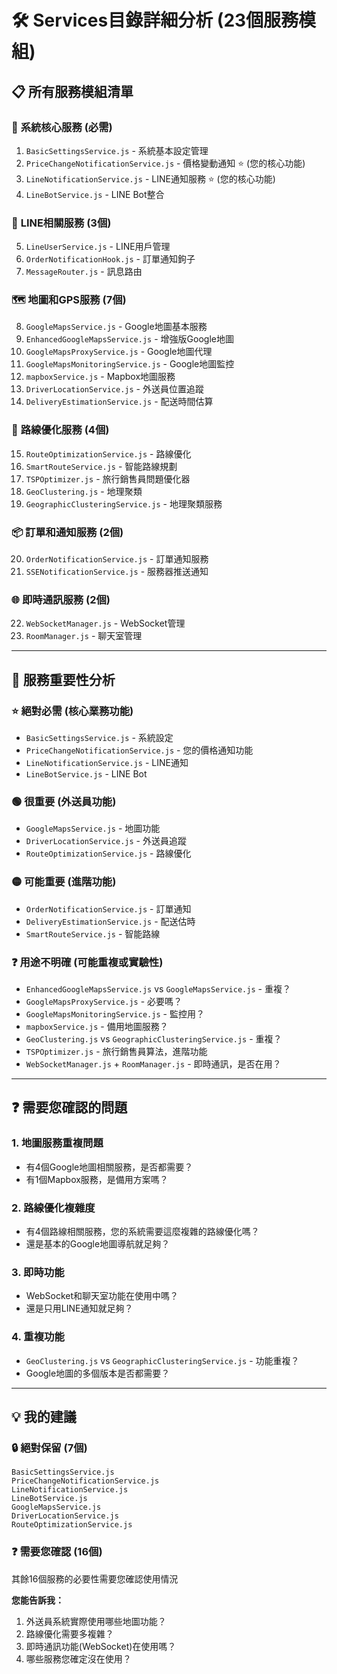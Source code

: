 # 🛠️ Services目錄詳細分析 (23個服務模組)

## 📋 **所有服務模組清單**

### 🔧 **系統核心服務** (必需)
1. `BasicSettingsService.js` - 系統基本設定管理
2. `PriceChangeNotificationService.js` - 價格變動通知 ⭐ (您的核心功能)
3. `LineNotificationService.js` - LINE通知服務 ⭐ (您的核心功能)
4. `LineBotService.js` - LINE Bot整合

### 📱 **LINE相關服務** (3個)
5. `LineUserService.js` - LINE用戶管理
6. `OrderNotificationHook.js` - 訂單通知鉤子
7. `MessageRouter.js` - 訊息路由

### 🗺️ **地圖和GPS服務** (7個)
8. `GoogleMapsService.js` - Google地圖基本服務
9. `EnhancedGoogleMapsService.js` - 增強版Google地圖
10. `GoogleMapsProxyService.js` - Google地圖代理
11. `GoogleMapsMonitoringService.js` - Google地圖監控
12. `mapboxService.js` - Mapbox地圖服務
13. `DriverLocationService.js` - 外送員位置追蹤
14. `DeliveryEstimationService.js` - 配送時間估算

### 🚚 **路線優化服務** (4個)
15. `RouteOptimizationService.js` - 路線優化
16. `SmartRouteService.js` - 智能路線規劃
17. `TSPOptimizer.js` - 旅行銷售員問題優化器
18. `GeoClustering.js` - 地理聚類
19. `GeographicClusteringService.js` - 地理聚類服務

### 📦 **訂單和通知服務** (2個)
20. `OrderNotificationService.js` - 訂單通知服務
21. `SSENotificationService.js` - 服務器推送通知

### 🌐 **即時通訊服務** (2個)
22. `WebSocketManager.js` - WebSocket管理
23. `RoomManager.js` - 聊天室管理

---

## 🎯 **服務重要性分析**

### ⭐ **絕對必需** (核心業務功能)
- `BasicSettingsService.js` - 系統設定
- `PriceChangeNotificationService.js` - 您的價格通知功能
- `LineNotificationService.js` - LINE通知
- `LineBotService.js` - LINE Bot

### 🟢 **很重要** (外送員功能)
- `GoogleMapsService.js` - 地圖功能
- `DriverLocationService.js` - 外送員追蹤
- `RouteOptimizationService.js` - 路線優化

### 🟡 **可能重要** (進階功能)
- `OrderNotificationService.js` - 訂單通知
- `DeliveryEstimationService.js` - 配送估時
- `SmartRouteService.js` - 智能路線

### ❓ **用途不明確** (可能重複或實驗性)
- `EnhancedGoogleMapsService.js` vs `GoogleMapsService.js` - 重複？
- `GoogleMapsProxyService.js` - 必要嗎？
- `GoogleMapsMonitoringService.js` - 監控用？
- `mapboxService.js` - 備用地圖服務？
- `GeoClustering.js` vs `GeographicClusteringService.js` - 重複？
- `TSPOptimizer.js` - 旅行銷售員算法，進階功能
- `WebSocketManager.js` + `RoomManager.js` - 即時通訊，是否在用？

---

## ❓ **需要您確認的問題**

### 1. **地圖服務重複問題**
- 有4個Google地圖相關服務，是否都需要？
- 有1個Mapbox服務，是備用方案嗎？

### 2. **路線優化複雜度**
- 有4個路線相關服務，您的系統需要這麼複雜的路線優化嗎？
- 還是基本的Google地圖導航就足夠？

### 3. **即時功能**
- WebSocket和聊天室功能在使用中嗎？
- 還是只用LINE通知就足夠？

### 4. **重複功能**
- `GeoClustering.js` vs `GeographicClusteringService.js` - 功能重複？
- Google地圖的多個版本是否都需要？

---

## 💡 **我的建議**

### 🔒 **絕對保留** (7個)
```
BasicSettingsService.js
PriceChangeNotificationService.js  
LineNotificationService.js
LineBotService.js
GoogleMapsService.js
DriverLocationService.js
RouteOptimizationService.js
```

### ❓ **需要您確認** (16個)
其餘16個服務的必要性需要您確認使用情況

**您能告訴我：**
1. 外送員系統實際使用哪些地圖功能？
2. 路線優化需要多複雜？
3. 即時通訊功能(WebSocket)在使用嗎？
4. 哪些服務您確定沒在使用？